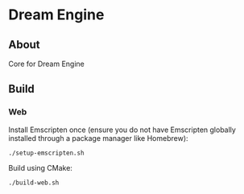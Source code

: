 # Dream Engine

## About

Core for Dream Engine

## Build

### Web

Install Emscripten once (ensure you do not have Emscripten globally installed through a package manager like Homebrew):

```shell
./setup-emscripten.sh
```

Build using CMake:

```shell
./build-web.sh
```